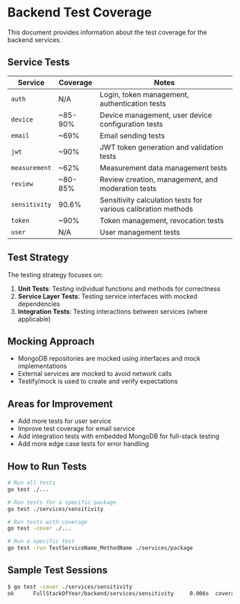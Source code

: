 # Backend Test Coverage

This document provides information about the test coverage for the backend services.

## Service Tests

| Service          | Coverage | Notes                                |
|------------------|----------|--------------------------------------|
| `auth`           | N/A      | Login, token management, authentication tests |
| `device`         | ~85-90%  | Device management, user device configuration tests |
| `email`          | ~69%     | Email sending tests |
| `jwt`            | ~90%     | JWT token generation and validation tests |
| `measurement`    | ~62%     | Measurement data management tests |
| `review`         | ~80-85%  | Review creation, management, and moderation tests |
| `sensitivity`    | 90.6%    | Sensitivity calculation tests for various calibration methods |
| `token`          | ~90%     | Token management, revocation tests |
| `user`           | N/A      | User management tests |

## Test Strategy

The testing strategy focuses on:

1. **Unit Tests**: Testing individual functions and methods for correctness
2. **Service Layer Tests**: Testing service interfaces with mocked dependencies
3. **Integration Tests**: Testing interactions between services (where applicable)

## Mocking Approach

- MongoDB repositories are mocked using interfaces and mock implementations
- External services are mocked to avoid network calls
- Testify/mock is used to create and verify expectations

## Areas for Improvement

- Add more tests for user service
- Improve test coverage for email service
- Add integration tests with embedded MongoDB for full-stack testing
- Add more edge case tests for error handling

## How to Run Tests

```bash
# Run all tests
go test ./...

# Run tests for a specific package
go test ./services/sensitivity

# Run tests with coverage
go test -cover ./...

# Run a specific test
go test -run TestServiceName_MethodName ./services/package
```

## Sample Test Sessions

```bash
$ go test -cover ./services/sensitivity
ok      FullStackOfYear/backend/services/sensitivity     0.006s  coverage: 90.6% of statements
```